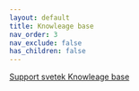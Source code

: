 ```yaml
---
layout: default
title: Knowleage base
nav_order: 3
nav_exclude: false
has_children: false
---
```



[Support svetek Knowleage base](https://support.svetek.com)